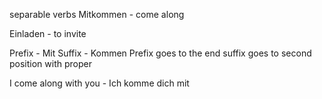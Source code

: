 separable verbs
Mitkommen - come along

Einladen - to invite

Prefix - Mit
Suffix - Kommen
Prefix goes to the end suffix goes to second position with proper

I come along with you - Ich komme dich mit